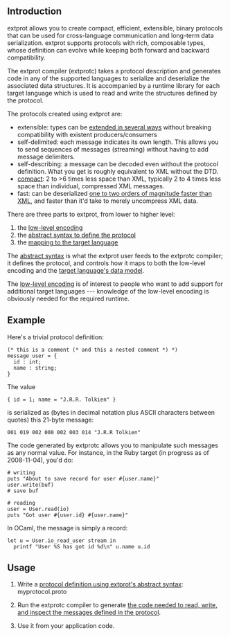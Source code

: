 
## Introduction

extprot allows you to create compact, efficient, extensible, binary protocols
that can be used for cross-language communication and long-term data
serialization.  extprot supports protocols with rich, composable types, whose
definition can evolve while keeping both forward and backward compatibility.

The extprot compiler (extprotc) takes a protocol description and generates
code in any of the supported languages to serialize and deserialize the
associated data structures. It is accompanied by a runtime library for each
target language which is used to read and write the structures defined by the
protocol.

The protocols created using extprot are:

* extensible: types can be [extended in several ways](doc/extensions.md)
  without breaking compatibility with existent producers/consumers
* self-delimited: each message indicates its own length. This allows you to
  send sequences of messages (streaming) without having to add message
  delimiters.
* self-describing: a message can be decoded even without the protocol
  definition. What you get is roughly equivalent to XML without the DTD.
* [compact](doc/benchmark.md): 2 to >6 times less space than XML, typically
  2 to 4 times less space than individual, compressed XML messages.
* fast: can be deserialized
  [one to two orders of magnitude faster than XML](doc/benchmark.md), and
  faster than it'd take to merely uncompress XML data.

There are three parts to extprot, from lower to higher level:

1. the [low-level encoding](doc/encoding.md)
1. the [abstract syntax to define the protocol](doc/protocol-definition.md)
1. the [mapping to the target language](doc/language-mapping.md)

The [abstract syntax](doc/protocol-definition.md) is what the extprot user
feeds to the extprotc compiler; it defines the protocol, and controls how it
maps to both the low-level encoding and the [target language's data
model](doc/language-mapping.md).

The [low-level encoding](doc/encoding.md) is of interest to people who want to
add support for additional target languages --- knowledge of the low-level
encoding is obviously needed for the required runtime.

## Example

Here's a trivial protocol definition:

    (* this is a comment (* and this a nested comment *) *)
    message user = {
      id : int;
      name : string;
    }

The value

    { id = 1; name = "J.R.R. Tolkien" }

is serialized as (bytes in decimal notation plus ASCII characters between
quotes) this 21-byte message:

    001 019 002 000 002 003 014 "J.R.R Tolkien"

The code generated by extprotc allows you to manipulate such messages as any
normal value. For instance, in the Ruby target (in progress as of 2008-11-04),
you'd do:

    # writing
    puts "About to save record for user #{user.name}"
    user.write(buf)
    # save buf

    # reading
    user = User.read(io)
    puts "Got user #{user.id} #{user.name}"

In OCaml, the message is simply a record:

    let u = User.io_read_user stream in
      printf "User %S has got id %d\n" u.name u.id

## Usage

1. Write a
   [protocol definition using extprot's abstract
   syntax](doc/protocol-definition.md): myprotocol.proto

1. Run the extprotc compiler to generate [the code needed to read, write, and
   inspect the messages defined in the protocol](doc/language-mapping.md).

1. Use it from your application code.
